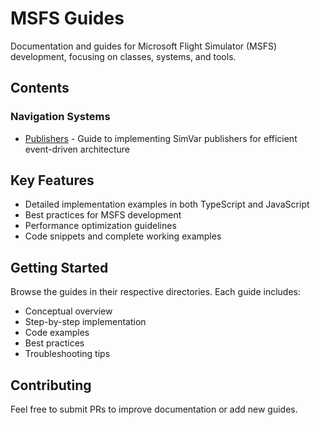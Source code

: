 # MSFS Guides

Documentation and guides for Microsoft Flight Simulator (MSFS) development, focusing on classes, systems, and tools.

## Contents

### Navigation Systems

- [Publishers](NavSources/Publishers.md) - Guide to implementing SimVar publishers for efficient event-driven architecture

## Key Features

- Detailed implementation examples in both TypeScript and JavaScript
- Best practices for MSFS development
- Performance optimization guidelines
- Code snippets and complete working examples

## Getting Started

Browse the guides in their respective directories. Each guide includes:

- Conceptual overview
- Step-by-step implementation
- Code examples
- Best practices
- Troubleshooting tips

## Contributing

Feel free to submit PRs to improve documentation or add new guides.
